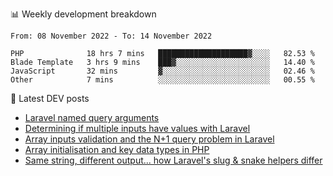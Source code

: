 📊 Weekly development breakdown
<!--START_SECTION:waka-->

```text
From: 08 November 2022 - To: 14 November 2022

PHP              18 hrs 7 mins   ████████████████████▓░░░░   82.53 %
Blade Template   3 hrs 9 mins    ███▓░░░░░░░░░░░░░░░░░░░░░   14.40 %
JavaScript       32 mins         ▓░░░░░░░░░░░░░░░░░░░░░░░░   02.46 %
Other            7 mins          ░░░░░░░░░░░░░░░░░░░░░░░░░   00.55 %
```

<!--END_SECTION:waka-->

📕 Latest DEV posts
<!-- BLOG-POST-LIST:START -->
- [Laravel named query arguments](https://dev.to/michaelvickersuk/laravel-named-query-arguments-28kd)
- [Determining if multiple inputs have values with Laravel](https://dev.to/michaelvickersuk/determining-if-multiple-inputs-have-values-with-laravel-km6)
- [Array inputs validation and the N+1 query problem in Laravel](https://dev.to/michaelvickersuk/array-inputs-validation-and-the-n1-query-problem-in-laravel-2agb)
- [Array initialisation and key data types in PHP](https://dev.to/michaelvickersuk/array-initialisation-and-key-data-types-in-php-1e5b)
- [Same string, different output... how Laravel&#39;s slug &amp; snake helpers differ](https://dev.to/michaelvickersuk/same-string-different-output-how-laravels-slug-snake-helpers-differ-1ccj)
<!-- BLOG-POST-LIST:END -->
